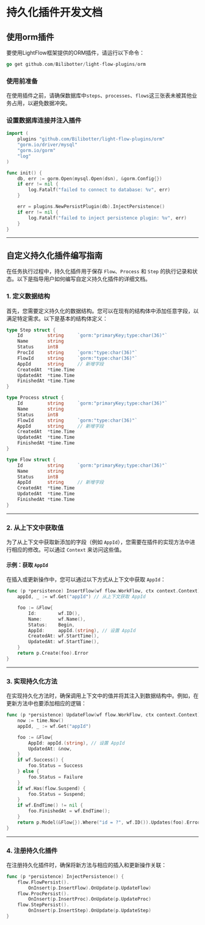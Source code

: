 # 持久化插件开发文档

## 使用orm插件

要使用LightFlow框架提供的ORM插件，请运行以下命令：

```go
go get github.com/Bilibotter/light-flow-plugins/orm
```

### 使用前准备

在使用插件之前，请确保数据库中`steps`、`processes`、`flows`这三张表未被其他业务占用，以避免数据冲突。

### 设置数据库连接并注入插件

```go
import (
	plugins "github.com/Bilibotter/light-flow-plugins/orm"
	"gorm.io/driver/mysql"
	"gorm.io/gorm"
	"log"
)

func init() {
	db, err := gorm.Open(mysql.Open(dsn), &gorm.Config{})
	if err != nil {
		log.Fatalf("failed to connect to database: %v", err)
	}

	err = plugins.NewPersistPlugin(db).InjectPersistence()
	if err != nil {
		log.Fatalf("failed to inject persistence plugin: %v", err)
	}
}
```

------

## 自定义持久化插件编写指南

在任务执行过程中，持久化插件用于保存 `Flow`、`Process` 和 `Step` 的执行记录和状态。以下是指导用户如何编写自定义持久化插件的详细文档。

### 1. 定义数据结构

首先，您需要定义持久化的数据结构。您可以在现有的结构体中添加任意字段，以满足特定需求。以下是基本的结构体定义：

```go
type Step struct {
	Id         string     `gorm:"primaryKey;type:char(36)"`
	Name       string
	Status     int8
	ProcId     string     `gorm:"type:char(36)"`
	FlowId     string     `gorm:"type:char(36)"`
	AppId      string     // 新增字段
	CreatedAt  *time.Time
	UpdatedAt  *time.Time
	FinishedAt *time.Time
}

type Process struct {
	Id         string     `gorm:"primaryKey;type:char(36)"`
	Name       string
	Status     int8
	FlowId     string     `gorm:"type:char(36)"`
	AppId      string     // 新增字段
	CreatedAt  *time.Time
	UpdatedAt  *time.Time
	FinishedAt *time.Time
}

type Flow struct {
	Id         string     `gorm:"primaryKey;type:char(36)"`
	Name       string
	Status     int8
	AppId      string     // 新增字段
	CreatedAt  *time.Time
	UpdatedAt  *time.Time
	FinishedAt *time.Time
}
```

------

### 2. 从上下文中获取值

为了从上下文中获取新添加的字段（例如 `AppId`），您需要在插件的实现方法中进行相应的修改。可以通过 `Context` 来访问这些值。

#### 示例：获取 `AppId`

在插入或更新操作中，您可以通过以下方式从上下文中获取 `AppId`：

```go
func (p *persistence) InsertFlow(wf flow.WorkFlow, ctx context.Context) error {
	appId, _ := wf.Get("appId") // 从上下文获取 AppId

	foo := &Flow{
		Id:        wf.ID(),
		Name:      wf.Name(),
		Status:    Begin,
		AppId:     appId.(string), // 设置 AppId
		CreatedAt: wf.StartTime(),
		UpdatedAt: wf.StartTime(),
	}
	return p.Create(foo).Error
}
```

------

### 3. 实现持久化方法

在实现持久化方法时，确保调用上下文中的值并将其注入到数据结构中。例如，在更新方法中也要添加相应的逻辑：

```go
func (p *persistence) UpdateFlow(wf flow.WorkFlow, ctx context.Context) error {
	now := time.Now()
	appId, _ := wf.Get("appId")

	foo := &Flow{
        AppId: appId.(string), // 设置 AppId
		UpdatedAt: &now,
	}
	if wf.Success() {
		foo.Status = Success
	} else {
		foo.Status = Failure
	}
	if wf.Has(flow.Suspend) {
		foo.Status = Suspend;
	}
	if wf.EndTime() != nil {
		foo.FinishedAt = wf.EndTime();
	}
	return p.Model(&Flow{}).Where("id = ?", wf.ID()).Updates(foo).Error;
}
```

------

### 4. 注册持久化插件

在注册持久化插件时，确保将新方法与相应的插入和更新操作关联：

```go
func (p *persistence) InjectPersistence() {
	flow.FlowPersist().
        OnInsert(p.InsertFlow).OnUpdate(p.UpdateFlow)
	flow.ProcPersist().
        OnInsert(p.InsertProc).OnUpdate(p.UpdateProc)
	flow.StepPersist().
        OnInsert(p.InsertStep).OnUpdate(p.UpdateStep)
}
```

